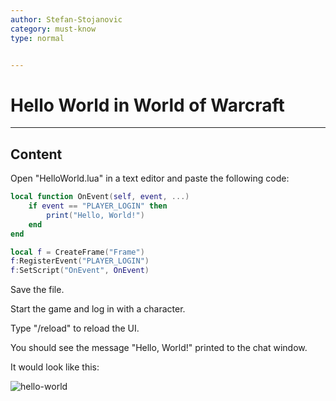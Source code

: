 ```yaml
---
author: Stefan-Stojanovic
category: must-know
type: normal


---
```


# Hello World in World of Warcraft

---
## Content

Open "HelloWorld.lua" in a text editor and paste the following code:

```lua
local function OnEvent(self, event, ...)
    if event == "PLAYER_LOGIN" then
        print("Hello, World!")
    end
end

local f = CreateFrame("Frame")
f:RegisterEvent("PLAYER_LOGIN")
f:SetScript("OnEvent", OnEvent)
```

Save the file.

Start the game and log in with a character.

Type "/reload" to reload the UI.

You should see the message "Hello, World!" printed to the chat window.

It would look like this:

![hello-world](https://img.enkipro.com/084b5c65da4e0b650a6c776f3435e917.png)